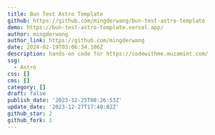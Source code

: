 ```yaml
---
title: Bun Test Astro Template
github: https://github.com/mingderwang/bun-test-astro-template
demo: https://bun-test-astro-template.vercel.app/
author: mingderwang
author_link: https://github.com/mingderwang
date: 2024-02-19T03:06:34.106Z
description: hands-on code for https://codewithme.muzamint.com/
ssg:
  - Astro
css: []
cms: []
category: []
draft: false
publish_date: '2023-12-25T08:26:53Z'
update_date: '2023-12-27T17:40:02Z'
github_star: 2
github_fork: 1
---
```

